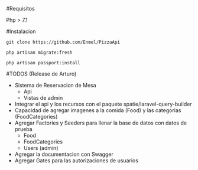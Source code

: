 #Requisitos

Php > 7.1

#Instalacion

`git clone https://github.com/Enmel/PizzaApi`

`php artisan migrate:fresh`

`php artisan passport:install`

#TODOS (Release de Arturo)

* Sistema de Reservacion de Mesa
    * Api
    * Vistas de admin
* Integrar el api y los recursos con el paquete spatie/laravel-query-builder
* Capacidad de agregar imagenes a la comida (Food) y las categorias (FoodCategories)
* Agregar Factories y Seeders para llenar la base de datos con datos de prueba
    * Food
    * FoodCategories
    * Users (admin)
* Agregar la documentacion con Swagger
* Agregar Gates para las autorizaciones de usuarios
